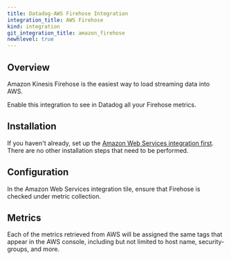 ```yaml
---
title: Datadog-AWS Firehose Integration
integration_title: AWS Firehose
kind: integration
git_integration_title: amazon_firehose
newhlevel: true
---
```


## Overview

Amazon Kinesis Firehose is the easiest way to load streaming data into AWS.

Enable this integration to see in Datadog all your Firehose metrics.

## Installation

If you haven't already, set up the [Amazon Web Services integration first](/integrations/aws). There are no other installation steps that need to be performed.

## Configuration

In the Amazon Web Services integration tile, ensure that Firehose is checked under metric collection.

## Metrics



Each of the metrics retrieved from AWS will be assigned the same tags that appear in the AWS console, including but not limited to host name, security-groups, and more.
